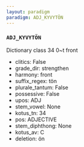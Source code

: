 ```yaml
---
layout: paradigm
paradigm: ADJ_KYVYTÖN
---
```

### ` ADJ_KYVYTÖN `

Dictionary class 34 0~t front
* clitics: False
* grade_dir: strengthen
* harmony: front
* suffix_regex: tön
* plurale_tantum: False
* possessive: False
* upos: ADJ
* stem_vowel: None
* kotus_tn: 34
* pos: ADJECTIVE
* stem_diphthong: None
* kotus_av: C
* deletion: ön
